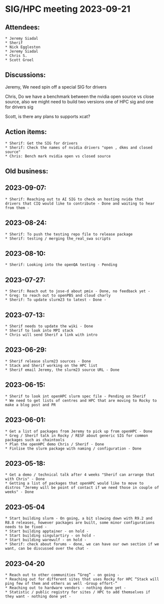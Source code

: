 # SIG/HPC meeting 2023-09-21

## Attendees:
    * Jeremy Siadal
    * Sherif
    * Nick Eggleston
    * Jeremy Siadal
    * Chris S.
    * Scott Groel

## Discussions:

Jeremy, We need spin off a special SIG for drivers

Chris, Do we have a benchmark between the nvidia open source vs close source, also we might need to build two versions one of HPC sig and one for drivers sig

Scott, is there any plans to supports xcat?

## Action items:
    * Sherif: Get the SIG for drivers
    * Sherif: Check the names of nvidia drivers "open , dkms and closed source"
    * Chris: Bench mark nvidia open vs closed source

## Old business:

## 2023-09-07:
    * Sherif: Reaching out to AI SIG to check on hosting nvida that drivers that CIQ would like to contribute - Done and waiting to hear from them -

## 2023-08-24:
    * Sherif: To push the testing repo file to release package
    * Sherif: testing / merging the_real_swa scripts

## 2023-08-10:
    * Sherif: Looking into the openQA testing - Pending

## 2023-07-27:
    * Sherif: Reach out to jose-d about pmix - Done, no feedback yet -
    * Greg: to reach out to openPBS and cloud charly
    * Sherif: To update slurm23 to latest - Done -

## 2023-07-13:
    * Sherif needs to update the wiki - Done
    * Sherif to look into MPI stack
    * Chris will send Sherif a link with intro

## 2023-06-29:
    * Sherif release slurm23 sources - Done
    * Stack and Sherif working on the HPC list
    * Sherif email Jeremy, the slurm23 source URL - Done

## 2023-06-15:
    * Sherif to look int openHPC slurm spec file - Pending on Sherif
    * We need to get lists of centres and HPC that are moving to Rocky to make a blog post and PR

## 2023-06-01:
    * Get a list of packages from Jeremy to pick up from openHPC - Done
    * Greg / Sherif talk in Rocky / RESF about generic SIG for common packages such as chaintools
    * Plan the openHPC demo Chris / Sherif - Done
    * Finlise the slurm package with naming / configuration - Done

## 2023-05-18:
    * Get a demo / technical talk after 4 weeks "Sherif can arrange that with Chris" - Done
    * Getting a list of packages that openHPC would like to move to distros "Jeremy will be point of contact if we need those in couple of weeks" - Done

## 2023-05-04
    * Start building slurm - On going, a bit slowing down with R9.2 and R8.8 releases, however packages are built, some minor configurations needs to be fixed -
    * Start building apptainer - on hold -
    * Start building singulartiry - on hold -
    * Start building warewulf - on hold -
    * Sherif: check about forums - done, we can have our own section if we want, can be discussed over the chat -

## 2023-04-20
    * Reach out to other communities “Greg” - on going -
    * Reaching out for different sites that uses Rocky for HPC “Stack will ping few of them and others as well -Group effort-”
    * Reaching out to hardware vendors - nothing done yet -
    * Statistic / public registry for sites / HPC to add themselves if they want - nothing done yet -
